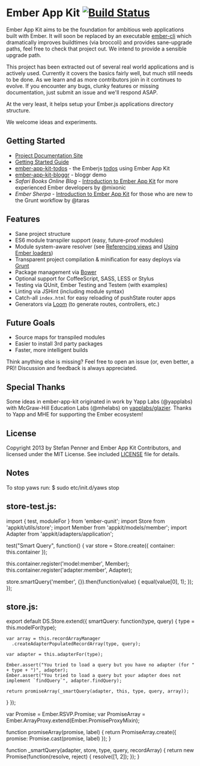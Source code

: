 # Ember App Kit [![Build Status](https://travis-ci.org/stefanpenner/ember-app-kit.png?branch=master)](https://travis-ci.org/stefanpenner/ember-app-kit)

Ember App Kit aims to be the foundation for ambitious web applications built with Ember. It will soon be replaced by an executable [ember-cli](https://github.com/stefanpenner/ember-cli) which dramatically improves buildtimes (via broccoli) and provides sane-upgrade paths, feel free to check that project out. We intend to provide a sensible upgrade path.

This project has been extracted out of several real world applications and is actively used. Currently it covers the basics fairly well, but much still needs to be done. As we learn and as more contributors join in it continues to evolve. If you encounter any bugs, clunky features or missing documentation, just submit an issue and we'll respond ASAP.

At the very least, it helps setup your Ember.js applications directory structure.

We welcome ideas and experiments.

## Getting Started

* [Project Documentation Site](http://stefanpenner.github.io/ember-app-kit/)
* [Getting Started Guide](http://stefanpenner.github.io/ember-app-kit/guides/getting-started.html)
* [ember-app-kit-todos](https://github.com/stefanpenner/ember-app-kit-todos) - the Emberjs [todos](http://emberjs.com/guides/getting-started/) using Ember App Kit 
* [ember-app-kit-bloggr](https://github.com/pixelhandler/ember-app-kit-example-with-bloggr-client) - bloggr demo
* *Safari Books Online Blog* - [Introduction to Ember App Kit](http://blog.safaribooksonline.com/2013/09/18/ember-app-kit/) for more experienced Ember developers by @mixonic
* *Ember Sherpa* - [Introduction to Ember App Kit](http://embersherpa.com/articles/introduction-to-ember-app-kit/) for those who are new to the Grunt workflow by @taras 


## Features

- Sane project structure
- ES6 module transpiler support (easy, future-proof modules)
- Module system-aware resolver (see [Referencing views](https://github.com/stefanpenner/ember-app-kit/wiki/Referencing-Views) and [Using Ember loaders](https://github.com/stefanpenner/ember-app-kit/wiki/Using-Ember-loaders))
- Transparent project compilation & minification for easy deploys via [Grunt](http://gruntjs.com/)
- Package management via [Bower](https://github.com/bower/bower)
- Optional support for CoffeeScript, SASS, LESS or Stylus
- Testing via QUnit, Ember Testing and Testem (with examples)
- Linting via JSHint (including module syntax)
- Catch-all `index.html` for easy reloading of pushState router apps
- Generators via [Loom](https://github.com/cavneb/loom-generators-ember-appkit) (to generate routes, controllers, etc.)

## Future Goals

- Source maps for transpiled modules
- Easier to install 3rd party packages
- Faster, more intelligent builds

Think anything else is missing? Feel free to open an issue (or, even better, a PR)! Discussion and feedback is always appreciated.

## Special Thanks

Some ideas in ember-app-kit originated in work by Yapp Labs (@yapplabs) with McGraw-Hill Education Labs (@mhelabs) on [yapplabs/glazier](https://github.com/yapplabs/glazier). Thanks to Yapp and MHE for supporting the Ember ecosystem!

## License

Copyright 2013 by Stefan Penner and Ember App Kit Contributors, and licensed under the MIT License. See included
[LICENSE](/stefanpenner/ember-app-kit/blob/master/LICENSE) file for details.

## Notes
To stop yaws run:
$ sudo etc/init.d/yaws stop


## store-test.js:

import { test, moduleFor } from 'ember-qunit';
import Store from 'appkit/utils/store';
import Member from 'appkit/models/member';
import Adapter from 'appkit/adapters/application';

test("Smart Query", function() {
  var store = Store.create({
    container: this.container
  });

  this.container.register('model:member', Member);
  this.container.register('adapter:member', Adapter);
  

  store.smartQuery('member', {}).then(function(value) {
    equal(value[0], 1);
  });
});


## store.js:

export default DS.Store.extend({
  smartQuery: function(type, query) {
    type = this.modelFor(type);

    var array = this.recordArrayManager
      .createAdapterPopulatedRecordArray(type, query);
   
    var adapter = this.adapterFor(type);

    Ember.assert("You tried to load a query but you have no adapter (for " + type + ")", adapter);
    Ember.assert("You tried to load a query but your adapter does not implement `findQuery`", adapter.findQuery);

    return promiseArray(_smartQuery(adapter, this, type, query, array));
  }
});

var Promise = Ember.RSVP.Promise;
var PromiseArray = Ember.ArrayProxy.extend(Ember.PromiseProxyMixin);

function promiseArray(promise, label) {
  return PromiseArray.create({
    promise: Promise.cast(promise, label)
  });
}

function _smartQuery(adapter, store, type, query, recordArray) {
  return new Promise(function(resolve, reject) {
    resolve([1, 2]);
  });
}



